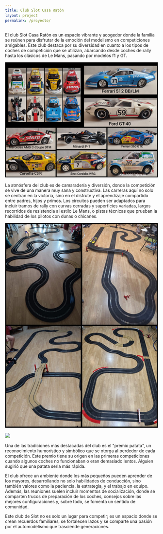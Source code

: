 ```yaml
---
title: Club Slot Casa Ratón
layout: project
permalink: /proyecto/
---
```



El club Slot Casa Ratón es un espacio vibrante y acogedor donde la familia se reúnen para disfrutar de la emoción del modelismo en competiciones amigables. Este club destaca por su diversidad en cuanto a los tipos de coches de competición que se utilizan, abarcando desde coches de rally hasta los clásicos de Le Mans, pasando por modelos f1 y GT. 

![](../docs/images/presentacion_club_01.jpeg)

La atmósfera del club es de camaradería y diversión, donde la competición se vive de una manera muy sana y constructiva. Las carreras aquí no solo se centran en la victoria, sino en el disfrute y el aprendizaje compartido entre padres, hijos y primos. Los circuitos pueden ser adaptados para incluir tramos de rally con curvas cerradas y superficies variadas, largos recorridos de resistencia al estilo Le Mans, o pistas técnicas que prueban la habilidad de los pilotos con dunas o chicanes.

![](../docs/images/presentacion_club_02.jpeg)

![](../docs/images/evento_enero_2024_01.jpeg)

Una de las tradiciones más destacadas del club es el "premio patata", un reconocimiento humorístico y simbólico que se otorga al perdedor de cada competición. Este premio tiene su origen en las primeras competiciones cuando algunos coches no funcionaban o eran demasiado lentos. Alguien sugirió que una patata seria más rápida.

El club ofrece un ambiente donde los más pequeños pueden aprender de los mayores, desarrollando no solo habilidades de conducción, sino también valores como la paciencia, la estrategia, y el trabajo en equipo. Además, las reuniones suelen incluir momentos de socialización, donde se comparten trucos de preparación de los coches, consejos sobre las mejores configuraciones y, sobre todo, se fomenta un sentido de comunidad. 

Este club de Slot no es solo un lugar para competir; es un espacio donde se crean recuerdos familiares, se fortalecen lazos y se comparte una pasión por el automodelismo que trasciende generaciones.
